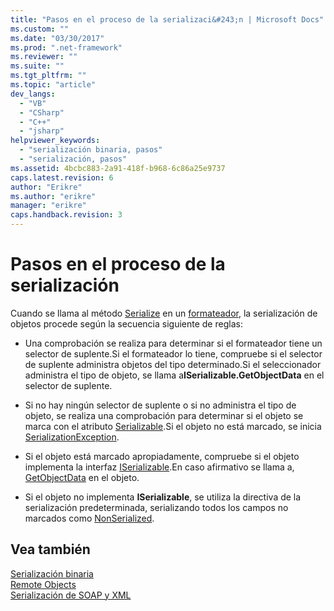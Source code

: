 ```yaml
---
title: "Pasos en el proceso de la serializaci&#243;n | Microsoft Docs"
ms.custom: ""
ms.date: "03/30/2017"
ms.prod: ".net-framework"
ms.reviewer: ""
ms.suite: ""
ms.tgt_pltfrm: ""
ms.topic: "article"
dev_langs: 
  - "VB"
  - "CSharp"
  - "C++"
  - "jsharp"
helpviewer_keywords: 
  - "serialización binaria, pasos"
  - "serialización, pasos"
ms.assetid: 4bcbc883-2a91-418f-b968-6c86a25e9737
caps.latest.revision: 6
author: "Erikre"
ms.author: "erikre"
manager: "erikre"
caps.handback.revision: 3
---
```

# Pasos en el proceso de la serializaci&#243;n
Cuando se llama al método [Serialize](frlrfSystemRuntimeSerializationFormatterClassSerializeTopic) en un [formateador](frlrfSystemRuntimeSerializationFormatterClassTopic), la serialización de objetos procede según la secuencia siguiente de reglas:  
  
-   Una comprobación se realiza para determinar si el formateador tiene un selector de suplente.Si el formateador lo tiene, compruebe si el selector de suplente administra objetos del tipo determinado.Si el seleccionador administra el tipo de objeto, se llama a**ISerializable.GetObjectData** en el selector de suplente.  
  
-   Si no hay ningún selector de suplente o si no administra el tipo de objeto, se realiza una comprobación para determinar si el objeto se marca con el atributo [Serializable](frlrfSystemSerializableAttributeClassTopic).Si el objeto no está marcado, se inicia [SerializationException](frlrfSystemRuntimeSerializationSerializationExceptionClassTopic).  
  
-   Si el objeto está marcado apropiadamente, compruebe si el objeto implementa la interfaz [ISerializable](frlrfSystemRuntimeSerializationISerializableClassTopic).En caso afirmativo se llama a, [GetObjectData](frlrfSystemRuntimeSerializationISerializableClassGetObjectDataTopic) en el objeto.  
  
-   Si el objeto no implementa **ISerializable**, se utiliza la directiva de la serialización predeterminada, serializando todos los campos no marcados como [NonSerialized](frlrfSystemNonSerializedAttributeClassTopic).  
  
## Vea también  
 [Serialización binaria](../../../docs/framework/serialization/binary-serialization.md)   
 [Remote Objects](http://msdn.microsoft.com/es-es/515686e6-0a8d-42f7-8188-73abede57c58)   
 [Serialización de SOAP y XML](../../../docs/framework/serialization/xml-and-soap-serialization.md)
